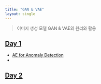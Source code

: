 ```yaml
---
title: "GAN & VAE"
layout: single
---
```


> 이미지 생성 모델 GAN & VAE의 원리와 활용

## [Day 1][1]
* [AE for Anomaly Detection][1-1]
* 

## [Day 2][2]

[1]: https://drive.google.com/file/d/1WC47CnqP8UPfHVOGLv08jl7O5NaqkyVA/view
[1-1]: https://colab.research.google.com/drive/1kUbJrNBmVY_rwSV78DNapu6XMaq3zBRH
[2]: https://drive.google.com/file/d/1WJCQIOMrWsqERzKYilACVOpdvL0VaUGV/view
